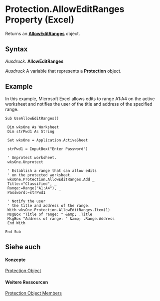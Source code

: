 
# Protection.AllowEditRanges Property (Excel)

Returns an  **[AllowEditRanges](c08bf170-f982-ecca-c026-df4b907e1dde.md)** object.


## Syntax

 _Ausdruck_. **AllowEditRanges**

 _Ausdruck_ A variable that represents a **Protection** object.


## Example

In this example, Microsoft Excel allows edits to range A1:A4 on the active worksheet and notifies the user of the title and address of the specified range.


```
Sub UseAllowEditRanges() 
 
 Dim wksOne As Worksheet 
 Dim strPwd1 As String 
 
 Set wksOne = Application.ActiveSheet 
 
 strPwd1 = InputBox("Enter Password") 
 
 ' Unprotect worksheet. 
 wksOne.Unprotect 
 
 ' Establish a range that can allow edits 
 ' on the protected worksheet. 
 wksOne.Protection.AllowEditRanges.Add _ 
 Title:="Classified", _ 
 Range:=Range("A1:A4"), _ 
 Password:=strPwd1 
 
 ' Notify the user 
 ' the title and address of the range. 
 With wksOne.Protection.AllowEditRanges.Item(1) 
 MsgBox "Title of range: " &amp; .Title 
 MsgBox "Address of range: " &amp; .Range.Address 
 End With 
 
End Sub
```


## Siehe auch


#### Konzepte


[Protection Object](dc13a9dd-bd19-daa2-5093-7182917d5bde.md)
#### Weitere Ressourcen


[Protection Object Members](http://msdn.microsoft.com/library/c916b830-ed4c-3c9d-5cbd-245e32504076%28Office.15%29.aspx)